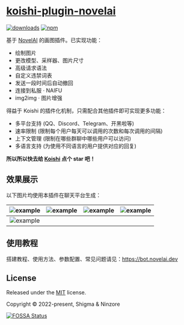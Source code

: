 # [koishi-plugin-novelai](https://bot.novelai.dev)

[![downloads](https://img.shields.io/npm/dm/koishi-plugin-novelai?style=flat-square)](https://www.npmjs.com/package/koishi-plugin-novelai)
[![npm](https://img.shields.io/npm/v/koishi-plugin-novelai?style=flat-square)](https://www.npmjs.com/package/koishi-plugin-novelai)

基于 [NovelAI](https://novelai.net/) 的画图插件。已实现功能：

- 绘制图片
- 更改模型、采样器、图片尺寸
- 高级请求语法
- 自定义违禁词表
- 发送一段时间后自动撤回
- 连接到私服 · NAIFU
- img2img · 图片增强

得益于 Koishi 的插件化机制，只需配合其他插件即可实现更多功能：

- 多平台支持 (QQ、Discord、Telegram、开黑啦等)
- 速率限制 (限制每个用户每天可以调用的次数和每次调用的间隔)
- 上下文管理 (限制在哪些群聊中哪些用户可以访问)
- 多语言支持 (为使用不同语言的用户提供对应的回复)

**所以所以快去给 [Koishi](https://github.com/koishijs/koishi) 点个 star 吧！**

## 效果展示

以下图片均使用本插件在聊天平台生成：

| ![example](https://novelai-gallery.vercel.app/69ff89485ee83344868446d9c2b445590cea859d.png) | ![example](https://novelai-gallery.vercel.app/91a9b0a1c3abad3a515efaa4befe27a64aa7c4b8.png) | ![example](https://novelai-gallery.vercel.app/d0e3dbcbdfba07e435c7c84b4de47cd99c4918c0.png) | ![example](https://novelai-gallery.vercel.app/40e5341a66c0fb97e51ef3d23e51c8150a0f3613.png) |
|:-:|:-:|:-:|:-:|
| ![example](https://novelai-gallery.vercel.app/2e631c1944b9579b2c004481c9edff9ac1784330.png) |

## 使用教程

搭建教程、使用方法、参数配置、常见问题请见：<https://bot.novelai.dev>

## License

Released under the [MIT](./LICENSE) license.

Copyright © 2022-present, Shigma & Ninzore

[![FOSSA Status](https://app.fossa.com/api/projects/git%2Bgithub.com%2Fkoishijs%2Fnovelai-bot.svg?type=large)](https://app.fossa.com/projects/git%2Bgithub.com%2Fkoishijs%2Fnovelai-bot?ref=badge_large)
